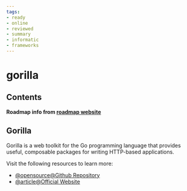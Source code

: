 ```yaml
---
tags:
- ready
- online
- reviewed
- summary
- informatic
- frameworks
---
```


# gorilla

## Contents

__Roadmap info from [roadmap website](https://roadmap.sh/golang/go-web-frameworks/gorilla)__

## Gorilla

Gorilla is a web toolkit for the Go programming language that provides useful, composable packages for writing HTTP-based applications.

Visit the following resources to learn more:

- [@opensource@Github Repository](https://github.com/gorilla)
- [@article@Official Website](https://www.gorillatoolkit.org/)
